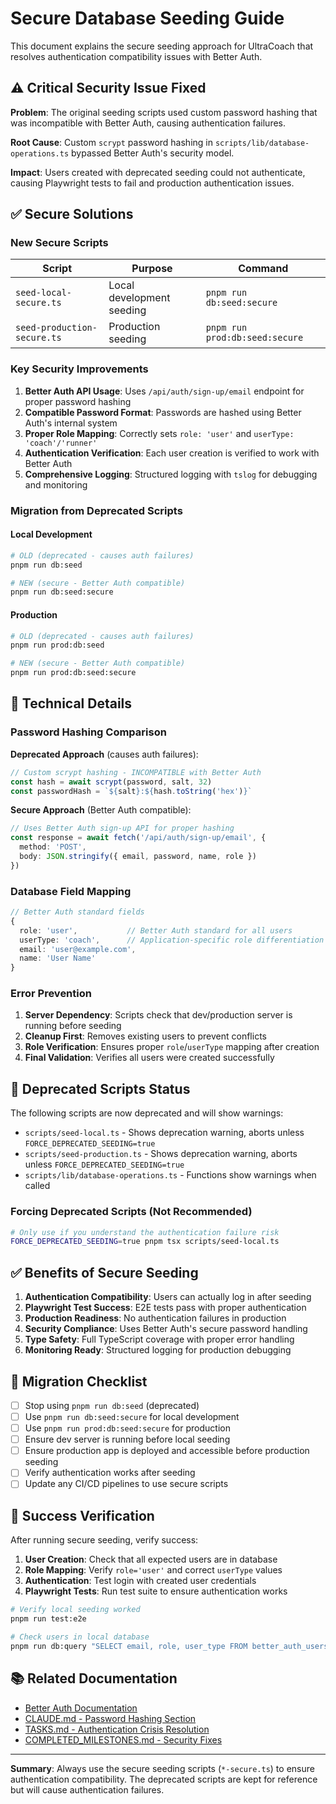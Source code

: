 # Secure Database Seeding Guide

This document explains the secure seeding approach for UltraCoach that resolves authentication compatibility issues with Better Auth.

## ⚠️ Critical Security Issue Fixed

**Problem**: The original seeding scripts used custom password hashing that was incompatible with Better Auth, causing authentication failures.

**Root Cause**: Custom `scrypt` password hashing in `scripts/lib/database-operations.ts` bypassed Better Auth's security model.

**Impact**: Users created with deprecated seeding could not authenticate, causing Playwright tests to fail and production authentication issues.

## ✅ Secure Solutions

### New Secure Scripts

| Script                      | Purpose                   | Command                        |
| --------------------------- | ------------------------- | ------------------------------ |
| `seed-local-secure.ts`      | Local development seeding | `pnpm run db:seed:secure`      |
| `seed-production-secure.ts` | Production seeding        | `pnpm run prod:db:seed:secure` |

### Key Security Improvements

1. **Better Auth API Usage**: Uses `/api/auth/sign-up/email` endpoint for proper password hashing
2. **Compatible Password Format**: Passwords are hashed using Better Auth's internal system
3. **Proper Role Mapping**: Correctly sets `role: 'user'` and `userType: 'coach'/'runner'`
4. **Authentication Verification**: Each user creation is verified to work with Better Auth
5. **Comprehensive Logging**: Structured logging with `tslog` for debugging and monitoring

### Migration from Deprecated Scripts

#### Local Development

```bash
# OLD (deprecated - causes auth failures)
pnpm run db:seed

# NEW (secure - Better Auth compatible)
pnpm run db:seed:secure
```

#### Production

```bash
# OLD (deprecated - causes auth failures)
pnpm run prod:db:seed

# NEW (secure - Better Auth compatible)
pnpm run prod:db:seed:secure
```

## 🔧 Technical Details

### Password Hashing Comparison

**Deprecated Approach** (causes auth failures):

```typescript
// Custom scrypt hashing - INCOMPATIBLE with Better Auth
const hash = await scrypt(password, salt, 32)
const passwordHash = `${salt}:${hash.toString('hex')}`
```

**Secure Approach** (Better Auth compatible):

```typescript
// Uses Better Auth sign-up API for proper hashing
const response = await fetch('/api/auth/sign-up/email', {
  method: 'POST',
  body: JSON.stringify({ email, password, name, role })
})
```

### Database Field Mapping

```typescript
// Better Auth standard fields
{
  role: 'user',           // Better Auth standard for all users
  userType: 'coach',      // Application-specific role differentiation
  email: 'user@example.com',
  name: 'User Name'
}
```

### Error Prevention

1. **Server Dependency**: Scripts check that dev/production server is running before seeding
2. **Cleanup First**: Removes existing users to prevent conflicts
3. **Role Verification**: Ensures proper `role`/`userType` mapping after creation
4. **Final Validation**: Verifies all users were created successfully

## 🚨 Deprecated Scripts Status

The following scripts are now deprecated and will show warnings:

- `scripts/seed-local.ts` - Shows deprecation warning, aborts unless `FORCE_DEPRECATED_SEEDING=true`
- `scripts/seed-production.ts` - Shows deprecation warning, aborts unless `FORCE_DEPRECATED_SEEDING=true`
- `scripts/lib/database-operations.ts` - Functions show warnings when called

### Forcing Deprecated Scripts (Not Recommended)

```bash
# Only use if you understand the authentication failure risk
FORCE_DEPRECATED_SEEDING=true pnpm tsx scripts/seed-local.ts
```

## ✅ Benefits of Secure Seeding

1. **Authentication Compatibility**: Users can actually log in after seeding
2. **Playwright Test Success**: E2E tests pass with proper authentication
3. **Production Readiness**: No authentication failures in production
4. **Security Compliance**: Uses Better Auth's secure password handling
5. **Type Safety**: Full TypeScript coverage with proper error handling
6. **Monitoring Ready**: Structured logging for production debugging

## 🔄 Migration Checklist

- [ ] Stop using `pnpm run db:seed` (deprecated)
- [ ] Use `pnpm run db:seed:secure` for local development
- [ ] Use `pnpm run prod:db:seed:secure` for production
- [ ] Ensure dev server is running before local seeding
- [ ] Ensure production app is deployed and accessible before production seeding
- [ ] Verify authentication works after seeding
- [ ] Update any CI/CD pipelines to use secure scripts

## 🎯 Success Verification

After running secure seeding, verify success:

1. **User Creation**: Check that all expected users are in database
2. **Role Mapping**: Verify `role='user'` and correct `userType` values
3. **Authentication**: Test login with created user credentials
4. **Playwright Tests**: Run test suite to ensure authentication works

```bash
# Verify local seeding worked
pnpm run test:e2e

# Check users in local database
pnpm run db:query "SELECT email, role, user_type FROM better_auth_users;"
```

## 📚 Related Documentation

- [Better Auth Documentation](https://better-auth.com/)
- [CLAUDE.md - Password Hashing Section](../CLAUDE.md#-better-auth-configuration-critical)
- [TASKS.md - Authentication Crisis Resolution](../TASKS.md)
- [COMPLETED_MILESTONES.md - Security Fixes](../COMPLETED_MILESTONES.md)

---

**Summary**: Always use the secure seeding scripts (`*-secure.ts`) to ensure authentication compatibility. The deprecated scripts are kept for reference but will cause authentication failures.
